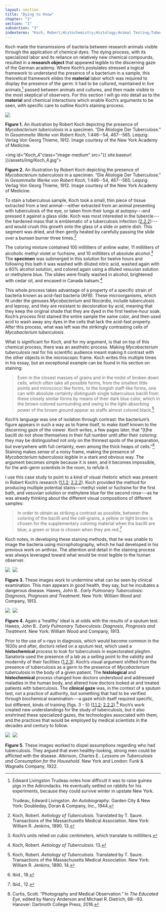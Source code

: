```yaml
---
layout: section
title: "Dying to Know"
chapter: "2"
section: "1"
subsection: "3"
indexterms: "Koch, Robert;Histochemistry;Histology;Animal Testing;Tubercule;Chemical Dyes;Clinical Vision;Bacteriology;Acid Fast Bacteria"
---
```


Koch made the transmissions of bacteria between research animals visible through the application of chemical dyes. The dying process, with its specialized labor and its reliance on relatively new chemical compounds, resulted in a <span data-tooltip aria-haspopup="true" class="has-tip" data-disable-hover="false" tabindex="1" data-title="I use the term research object to refer to materials that have been divorced from the subject of their origin. Object, as I use it, carefully considers how human patients are denied their humanity through transformations that deem them as objects."><b>research object</b></span> that appeared legible to the discerning gaze of the German academy. Where Koch’s postulates stressed a logical framework to understand the presence of a bacterium in a sample, this theoretical framework elides the <span data-tooltip aria-haspopup="true" class="has-tip" data-disable-hover="false" tabindex="1" data-title="I use this term, 'material', to connect my thinking to new materialism, a philosophical posthuman approach which sees nonhuman agents in the world as having distinct agencies. Material broadly refers to the complex lives of nonhuman-- things and their interactions in the world."><b>material</b></span> labor which was required to display the presence of the germ: it had to be cultured, maintained in live animals,[^fn1] passed between animals and cultures, and then made visible to the most skeptical of observers. For this section I will go into detail as to the <span data-tooltip aria-haspopup="true" class="has-tip" data-disable-hover="false" tabindex="1" data-title="I use this term, 'material', to connect my thinking to new materialism, a philosophical posthuman approach which sees nonhuman agents in the world as having distinct agencies. Material broadly refers to the complex lives of nonhuman-- things and their interactions in the world."><b>material</b></span> and chemical interactions which enable Koch’s arguments to be seen, with specific care to outline Koch’s staining process.

<div class="card float-right caption-font half-width-image"><img id="Koch_3"class="image-medium" src="{{ site.baseurl }}/assets/img/Koch_3.jpg">

<b>Figure 1.</b> An illustration by Robert Koch depicting the presence of *Mycobacterium tuberculosis* in a specimen. “Die Ätiologie Der Tuberculose.” In *Gesammelte Werke von Robert Koch*, 1:446--54, 467--565. Leipzig: Verlag Von Georg Thieme, 1912. Image courtesy of the New York Academy of Medicine.

<img id="Koch_4"class="image-medium" src="{{ site.baseurl }}/assets/img/Koch_4.jpg">

<b>Figure 2.</b> An illustration by Robert Koch depicting the presence of *Mycobacterium tuberculosis* in a specimen. “Die Ätiologie Der Tuberculose.” In *Gesammelte Werke von Robert Koch*, 1:446--54, 467--565. Leipzig: Verlag Von Georg Thieme, 1912. Image courtesy of the New York Academy of Medicine.

</div>

To stain a tuberculous sample, Koch took a small, thin piece of tissue extracted from a test animal---either extracted from an animal presenting with tuberculosis of the eye, or taken from their lungs at autopsy---and pressed it against a glass slide. Koch was most interested in the tubercle---the hardened mass that is emblematic of a tuberculosis infection (<a href="{{ site.baseurl }}/dissertation/2_2_2">2.2.2</a>)---and would crush this growth onto the glass of a slide or petrie dish. This segment was dried, and then gently heated by carefully passing the slide over a bunsen burner three times.[^fn2]

The coloring mixture contained 100 milliliters of aniline water, 11 milliliters of alcoholic methyl violet or fuchsine, and 10 milliliters of absolute alcohol.[^fn3] The <span data-tooltip aria-haspopup="true" class="has-tip" data-disable-hover="false" tabindex="1" data-title="Specimen refers to any naturally occurring phenomenon that has been extracted from its original context and placed within a knowledge framework to understand and describe that phenomenon."><b>specimen</b></span> was submerged in this solution for twelve hours and following this bath it was washed with diluted nitric acid, washed again with a 60% alcohol solution, and colored again using a diluted vesuvian solution or methylene blue. The slides were finally washed in alcohol, brightened with cedar oil, and encased in Canada balsam.[^fn4]

This whole process takes advantage of a property of a specific strain of bacteria known as acid-fast bacteria (AFB). These microorganisms, which fit under the genuses *Mycobacterium* and *Nocardia*, include tuberculosis and leprosy, and they are resistant to decoloration by acid, meaning that they keep the original shade that they are dyed in the first twelve-hour soak. Koch’s process first stained the entire sample the same color, and then used acid to wash away any dyes in the cells that lack the acid-fast property. After this process, what was left was the strikingly contrasting cells of *Mycobacterium tuberculosis*.

What is significant for Koch, and for my argument, is that on top of this chemical process, there was an aesthetic process. Making *Mycobacterium tuberculosis* real for his scientific audience meant making it contrast with the other objects in the microscopic frame. Koch writes this multiple times in his essay, but an exceptional example can be found in his section on staining:

>Even in the closest masses of grains and in the midst of broken down cells, which often take all possible forms, from the smallest little points and micrococci like forms, to the longish staff-like forms, one can with absolute certainty distinguish single tuberculous bacilli from these closely similar forms by means of their dark blue color, which in the brown-colored surrounding and owing to the light-absorbing power of the brown ground appear as staffs almost colored black.[^fn5]

Koch’s language was one of isolation through contrast: the bacterium’s figure appears in such a way as to frame itself, to make itself known to the discerning gaze of the viewer. Koch writes, a few pages later, that “[t]he bacilli do not show themselves in their full number until after their coloring: they may be distinguished not only on the thinnest spots of the preparation, but everywhere with full certainty, even among the thick heaps of cells.”[^fn6] Staining makes sense of a noisy frame, making the presence of *Mycobacterium tuberculosis* legible in a stark and obvious way. The argument becomes simple because it is seen, and it becomes impossible, for the anti-germ scientists in the room, to refute it.

I use this case study to point to a kind of visual rhetoric which was present in Robert Koch’s research (<a href="{{ site.baseurl }}/dissertation/1_1_2">1.1.2</a>; <a href="{{ site.baseurl }}/dissertation/2_2_2">2.2.2</a>). Koch provided the method for producing multiple potential stains---methyl violet or fuchsine for the first bath, and vesuvian solution or methylene blue for the second rinse---as he was already thinking about the different visual compositions of different samples:

>In order to obtain as striking a contrast as possible, between the coloring of the bacilli and the cell-grains, a yellow or light brown is chosen for the supplementary coloring material when the bacilli are blue; a green or blue is chosen when they are red.[^fn7]

Koch notes, in developing these staining methods, that he was unable to image the bacteria using microphotography, which he had developed in his previous work on anthrax. The attention and detail in the staining process was always leveraged toward what would be most legible to the human observer.

<div class="card-container-horizontal caption-font float-right half-width-image"><div class="card-container-horizontal-content"><img id="Hawes_EarlyPulmonaryTuberculosi_1913_105" class="opaque image-small" src="{{ site.baseurl }}/assets/img/Hawes_EarlyPulmonaryTuberculosi_1913_105_full.jpg">

<img id="Hawes_EarlyPulmonaryTuberculosi_1913_105=-sm2Hawes_EarlyPulmonaryTuberculosi_1913_105.jpg">

<img id="Hawes_EarlyPulmonaryTuberculosi_1913_105" class="partially-opaque image-small" src="{{ site.baseurl }}/assets/img/Hawes_EarlyPulmonaryTuberculosi_1913_105_partial.jpg">

<b>Figure 3.</b> These images work to undermine what can be seen by clinical examination. This man appears in good health, they say, but he incubates a dangerous disease. Hawes, John B.. *Early Pulmonary Tuberculosis: Diagnosis, Prognosis and Treatment*. New York: William Wood and Company, 1913.</div>

<div class="card-container-horizontal-content"><img id="Hawes_EarlyPulmonaryTuberculosi_1913_107" class="opaque image-small" src="{{ site.baseurl }}/assets/img/Hawes_EarlyPulmonaryTuberculosi_1913_107_full.jpg">

<img id="Hawes_EarlyPulmonaryTuberculosi_1913_107=-sm2Hawes_EarlyPulmonaryTuberculosi_1913_107.jpg">

<img id="Hawes_EarlyPulmonaryTuberculosi_1913_107" class="partially-opaque image-small" src="{{ site.baseurl }}/assets/img/Hawes_EarlyPulmonaryTuberculosi_1913_107_partial.jpg">

<b>Figure 4.</b> Again a ‘healthy’ ideal is at odds with the results of a sputum test. Hawes, John B.. *Early Pulmonary Tuberculosis: Diagnosis, Prognosis and Treatment*. New York: William Wood and Company, 1913.</div></div>

Prior to the use of x-rays in diagnosis, which would become common in the 1920s and after, doctors relied on a sputum test, which used a <span data-tooltip aria-haspopup="true" class="has-tip" data-disable-hover="false" tabindex="1" data-title="Histochemistry is the study of chemical interactions on bacterial anatomy."><b>histochemical</b></span> process to look for tuberculosis in expectorated pleghm. Sanatoria used the presence of a lab as a selling point to the validity and modernity of their facilities (<a href="{{ site.baseurl }}/dissertation/1_2_3">1.2.3</a>). Koch’s visual argument shifted from the presence of tuberculosis as a germ to the presence of *Mycobacterium tuberculosis* in the body of a given patient. The <span data-tooltip aria-haspopup="true" class="has-tip" data-disable-hover="false" tabindex="1" data-title="Histology refers to the study of bacterial anatomy."><b>histological</b></span> and <span data-tooltip aria-haspopup="true" class="has-tip" data-disable-hover="false" tabindex="1" data-title="Histochemistry is the study of chemical interactions on bacterial anatomy."><b>histochemical</b></span> process changed how doctors understood and addressed maladies in the human body, and altered how doctors looked at and treated patients with tuberculosis. The <span data-tooltip aria-haspopup="true" class="has-tip" data-disable-hover="false" tabindex="1" data-title="The clinical gaze refers to an ocular practice used by medical professionals to diagnose disease. It relies on a process of seeing the patient in relation to an idealized image of human anatomy. This process alienates the patient, turning them into a collection of pathologies rather than a human person."><b>clinical gaze</b></span> was, in the context of a sputum test, not a practice of authority, but something that had to be verified through biochemical examination---a gaze which itself required specific, but different, kinds of training (figs. 3 - 5) (<a href="{{ site.baseurl }}/dissertation/1_1_2">1.1.2</a>; <a href="{{ site.baseurl }}/dissertation/2_2_2">2.2.2</a>).[^fn8] Koch’s work created new understandings for the study of tuberculosis, but it also enshrined these specialized gazes, the technologies associated with them, and the practices that would be employed by medical scientists in the decades and century to follow.

<img id="Atkinson_LessonsonTuberculosisandC_1922_130" class="opaque" src="{{ site.baseurl }}/assets/img/Atkinson_LessonsonTuberculosisandC_1922_130_full.jpg">

<img id="Atkinson_LessonsonTuberculosisandC_1922_130=-2Atkinson_LessonsonTuberculosisandC_1922_130.jpg">

<img id="Atkinson_LessonsonTuberculosisandC_1922_130" class="partially-opaque" src="{{ site.baseurl }}/assets/img/Atkinson_LessonsonTuberculosisandC_1922_130_partial.jpg">

<b>Figure 5.</b> These images worked to dispel assumptions regarding who had tuberculosis. They argued that even healthy-looking, strong men could be afflicted with the disease. Atkinson, Charles E.. *Lessons on Tuberculosis and Consumption for the Household*. New York and London: Funk & Wagnalls Company, 1922.

<div class="style-divider">
 	<div class="line"></div>
</div>

[^fn1]: Edward Livingston Trudeau notes how difficult it was to raise guinea pigs in the Adirondacks. He eventually settled on rabbits for his experiments, because they could survive winter in upstate New York.
	
	Trudeau, Edward Livingston. *An Autobiography*. Garden City & New York: Doubleday, Doran & Company, Inc., 1944.

[^fn2]: Koch, Robert. *Aetiology of Tuberculosis*. Translated by T. Saure. Transactions of the Massachusetts Medical Association. New York: William R. Jenkins, 1890. 13.

[^fn3]: Koch’s units relied on cubic centimeters, which translate to milliliters.

[^fn4]: Koch, Robert. *Aetiology of Tuberculosis*. 13.

[^fn5]: Koch, Robert. *Aetiology of Tuberculosis*. Translated by T. Saure. Transactions of the Massachusetts Medical Association. New York: William R. Jenkins, 1890. 14.

[^fn6]: Ibid., 18.

[^fn7]: Ibid., 12.

[^fn8]: Curtis, Scott. “Photography and Medical Observation.” In *The Educated Eye*, edited by Nancy Anderson and Michael R. Dietrich, 68--93. Hanover: Dartmoth College Press, 2016.